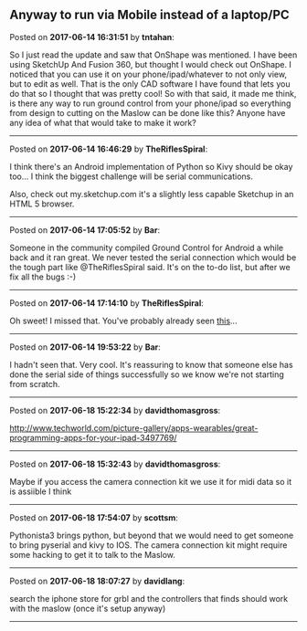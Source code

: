 ## Anyway to run via Mobile instead of a laptop/PC
Posted on **2017-06-14 16:31:51** by **tntahan**:

So I just read the update and saw that OnShape was mentioned. I have been using SketchUp And Fusion 360, but thought I would check out OnShape. I noticed that you can use it on your phone/ipad/whatever to not only view, but to edit as well. That is the only CAD software I have found that lets you do that so I thought that was pretty cool! So with that said, it made me think, is there any way to run ground control from your phone/ipad so everything from design to cutting on the Maslow can be done like this? Anyone have any idea of what that would take to make it work?

---

Posted on **2017-06-14 16:46:29** by **TheRiflesSpiral**:

I think there's an Android implementation of Python so Kivy should be okay too... I think the biggest challenge will be serial communications.

Also, check out my.sketchup.com it's a slightly less capable Sketchup in an HTML 5 browser.

---

Posted on **2017-06-14 17:05:52** by **Bar**:

Someone in the community compiled Ground Control for Android a while back and it ran great. We never tested the serial connection which would be the tough part like @TheRiflesSpiral said. It's on the to-do list, but after we fix all the bugs :-)

---

Posted on **2017-06-14 17:14:10** by **TheRiflesSpiral**:

Oh sweet! I missed that. You've probably already seen [this](https://www.allaboutcircuits.com/projects/communicate-with-your-arduino-through-android/)...

---

Posted on **2017-06-14 19:53:22** by **Bar**:

I hadn't seen that. Very cool. It's reassuring to know that someone else has done the serial side of things successfully so we know we're not starting from scratch.

---

Posted on **2017-06-18 15:22:34** by **davidthomasgross**:

http://www.techworld.com/picture-gallery/apps-wearables/great-programming-apps-for-your-ipad-3497769/

---

Posted on **2017-06-18 15:32:43** by **davidthomasgross**:

Maybe if you access the camera connection kit we use it for midi data so it is assiible I think

---

Posted on **2017-06-18 17:54:07** by **scottsm**:

Pythonista3 brings python, but beyond that we would need to get someone to bring pyserial and kivy to IOS. The camera connection kit might require some hacking to get it to talk to the Maslow.

---

Posted on **2017-06-18 18:07:27** by **davidlang**:

search the iphone store for grbl and the controllers that finds should work with the maslow (once it's setup anyway)

---

